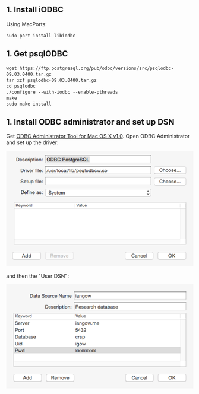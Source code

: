 
## 1. Install iODBC

Using MacPorts:
```
sudo port install libiodbc
```

## 1. Get psqlODBC

```
wget https://ftp.postgresql.org/pub/odbc/versions/src/psqlodbc-09.03.0400.tar.gz
tar xzf psqlodbc-09.03.0400.tar.gz 
cd psqlodbc
./configure --with-iodbc --enable-pthreads
make
sudo make install

```

## 1. Install ODBC administrator and set up DSN

Get [ODBC Administrator Tool for Mac OS X v1.0](https://support.apple.com/kb/DL895?locale=en_US).
Open ODBC Administrator and set up the driver:

![](driver.png?raw=true)

and then the "User DSN":

![](user_dsn.png?raw=true)

